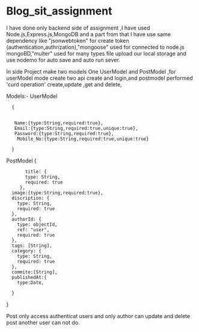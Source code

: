 # Blog_sit_assignment
I have done only backend side of assignment ,I have used Node.js,Express.js,MongoDB and a part from that I have use same dependency like "jsonwebtoken" for create token (authentication,authrization),"mongoose" used for connected to node.js mongoBD,"multer" used for many types file upload our local storage and use nodemo for auto save and auto run sever.

In side Project make two models One UserModel and PostModel ,for userModel mode create two api create and login,and postmodel performed 'curd operation' create,update ,get and delete,



Models:-
     UserModel
     
      {

      
       Name:{type:String,required:true},
       Email:{type:String,required:true,unique:true},
       Password:{type:String,required:true},
        Mobile_No:{type:String,required:true,unique:true}

      }

   PostModel
       {

       
           title: {
           type: String, 
           required: true
         },
      image:{type:String,required:true},
      discription: {
        type: String,
        required: true
      },
      authorId: {
        type: objectId,
        ref: "user",
        required: true
      },
      tags: [String],
      category: {
        type: String,
        required: true
      },
      commite:[String],
      publishedAt:{
        type:Date,
        
      }
}

Post only access authenticat users and only author can update and delete post another user can not do.  
